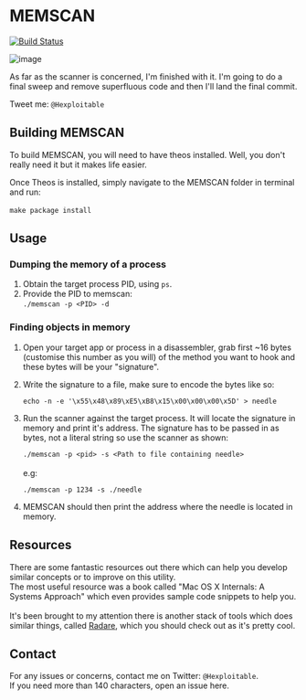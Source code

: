# MEMSCAN

[![Build Status](https://travis-ci.org/hexploitable/MEMSCAN.svg?branch=master)](https://travis-ci.org/hexploitable/MEMSCAN)

![image](screenshots/memscan_banner.png)

As far as the scanner is concerned, I'm finished with it. I'm going to do a final sweep and remove superfluous code and then I'll land the final commit.

Tweet me: `@Hexploitable`

## Building MEMSCAN
To build MEMSCAN, you will need to have theos installed. Well, you don't really need it but it makes life easier.

Once Theos is installed, simply navigate to the MEMSCAN folder in terminal and run:<br /><br />
`make package install`

## Usage
### Dumping the memory of a process
1. Obtain the target process PID, using `ps`.
2. Provide the PID to memscan:<br />
`./memscan -p <PID> -d`

### Finding objects in memory

1. Open your target app or process in a disassembler, grab first ~16 bytes (customise this number as you will) of the method you want to hook and these bytes will be your "signature".

2. Write the signature to a file, make sure to encode the bytes like so:

	`echo -n -e '\x55\x48\x89\xE5\xB8\x15\x00\x00\x00\x5D' > needle`

3. Run the scanner against the target process. It will locate the signature in memory and print it's address. The signature has to be passed in as bytes, not a literal string so use the scanner as shown:

	`./memscan -p <pid> -s <Path to file containing needle>`
<br /><br />
e.g:

	`./memscan -p 1234 -s ./needle`

4. MEMSCAN should then print the address where the needle is located in memory.


## Resources
There are some fantastic resources out there which can help you develop similar concepts or to improve on this utility.
<br />
The most useful resource was a book called "Mac OS X Internals: A Systems Approach" which even provides sample code snippets to help you.
<br />
<br />
It's been brought to my attention there is another stack of tools which does similar things, called [Radare](https://github.com/radare/radare2), which you should check out as it's pretty cool.

## Contact
For any issues or concerns, contact me on Twitter: `@Hexploitable`.
<br/>
If you need more than 140 characters, open an issue here.
